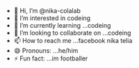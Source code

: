 - 👋 Hi, I’m @nika-colalab
- 👀 I’m interested in codeing
- 🌱 I’m currently learning ...codeing
- 💞️ I’m looking to collaborate on ...codeing
- 📫 How to reach me ...facebook nika telia
- 😄 Pronouns: ...he/him
- ⚡ Fun fact: ...im footballer

<!---
nika-colalab/nika-colalab is a ✨ special ✨ repository because its `README.md` (this file) appears on your GitHub profile.
You can click the Preview link to take a look at your changes.
--->
